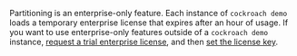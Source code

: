 Partitioning is an enterprise-only feature. Each instance of `cockroach demo` loads a temporary enterprise license that expires after an hour of usage. If you want to use enterprise-only features outside of a `cockroach demo` instance, [request a trial enterprise license](https://www.cockroachlabs.com/get-cockroachdb/), and then [set the license key](enterprise-licensing.html#set-the-trial-or-enterprise-license-key).
